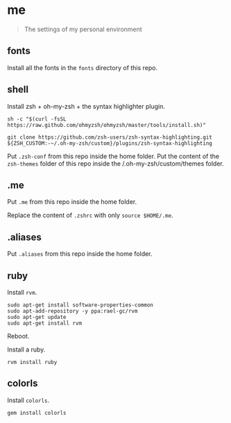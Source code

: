 # me
> The settings of my personal environment

## fonts

Install all the fonts in the `fonts` directory of this repo.

## shell

Install zsh + oh-my-zsh + the syntax highlighter plugin.

```
sh -c "$(curl -fsSL https://raw.github.com/ohmyzsh/ohmyzsh/master/tools/install.sh)"
```

```
git clone https://github.com/zsh-users/zsh-syntax-highlighting.git ${ZSH_CUSTOM:-~/.oh-my-zsh/custom}/plugins/zsh-syntax-highlighting
```

Put `.zsh-conf` from this repo inside the home folder.
Put the content of the `zsh-themes` folder of this repo inside the <HOME>/.oh-my-zsh/custom/themes folder.

## .me

Put `.me` from this repo inside the home folder.

Replace the content of `.zshrc` with only `source $HOME/.me`.

## .aliases

Put `.aliases` from this repo inside the home folder.

## ruby

Install `rvm`.

```
sudo apt-get install software-properties-common
sudo apt-add-repository -y ppa:rael-gc/rvm
sudo apt-get update
sudo apt-get install rvm
```

Reboot.

Install a ruby.

```
rvm install ruby
```

## colorls

Install `colorls`.

```
gem install colorls
```
